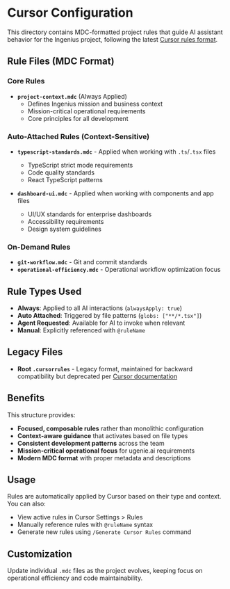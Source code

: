 # Cursor Configuration

This directory contains MDC-formatted project rules that guide AI assistant behavior for the Ingenius project, following the latest [Cursor rules format](https://docs.cursor.com/context/rules).

## Rule Files (MDC Format)

### Core Rules
- **`project-context.mdc`** (Always Applied)
  - Defines Ingenius mission and business context
  - Mission-critical operational requirements
  - Core principles for all development

### Auto-Attached Rules (Context-Sensitive)
- **`typescript-standards.mdc`** - Applied when working with `.ts`/`.tsx` files
  - TypeScript strict mode requirements
  - Code quality standards
  - React TypeScript patterns

- **`dashboard-ui.mdc`** - Applied when working with components and app files
  - UI/UX standards for enterprise dashboards
  - Accessibility requirements
  - Design system guidelines

### On-Demand Rules
- **`git-workflow.mdc`** - Git and commit standards
- **`operational-efficiency.mdc`** - Operational workflow optimization focus

## Rule Types Used

- **Always**: Applied to all AI interactions (`alwaysApply: true`)
- **Auto Attached**: Triggered by file patterns (`globs: ["**/*.tsx"]`)
- **Agent Requested**: Available for AI to invoke when relevant
- **Manual**: Explicitly referenced with `@ruleName`

## Legacy Files

- **Root `.cursorrules`** - Legacy format, maintained for backward compatibility but deprecated per [Cursor documentation](https://docs.cursor.com/context/rules)

## Benefits

This structure provides:
- **Focused, composable rules** rather than monolithic configuration
- **Context-aware guidance** that activates based on file types
- **Consistent development patterns** across the team
- **Mission-critical operational focus** for ugenie.ai requirements
- **Modern MDC format** with proper metadata and descriptions

## Usage

Rules are automatically applied by Cursor based on their type and context. You can also:
- View active rules in Cursor Settings > Rules
- Manually reference rules with `@ruleName` syntax
- Generate new rules using `/Generate Cursor Rules` command

## Customization

Update individual `.mdc` files as the project evolves, keeping focus on operational efficiency and code maintainability. 